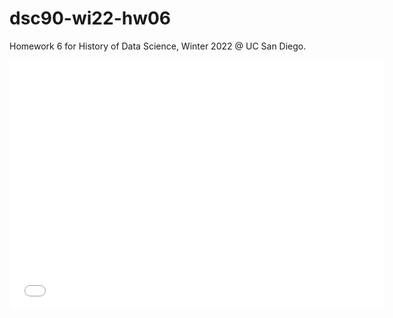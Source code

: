 # dsc90-wi22-hw06

Homework 6 for History of Data Science, Winter 2022 @ UC San Diego.

<iframe src='../snow_map.html' width=600 height=400 frameBorder=0></iframe>
